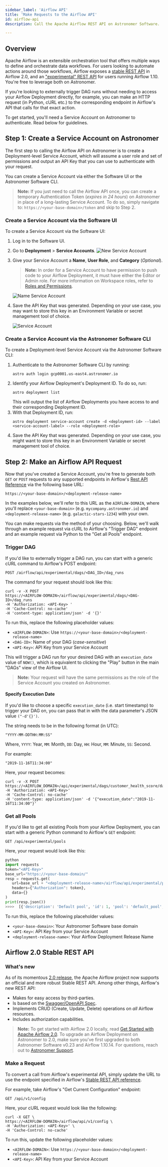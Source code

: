 ```yaml
---
sidebar_label: 'Airflow API'
title: 'Make Requests to the Airflow API'
id: airflow-api
description: Call the Apache Airflow REST API on Astronomer Software.

---
```


## Overview

Apache Airflow is an extensible orchestration tool that offers multiple ways to define and orchestrate data workflows. For users looking to automate actions around those workflows, Airflow exposes a [stable REST API](https://airflow.apache.org/docs/apache-airflow/stable/stable-rest-api-ref.html) in Airflow 2.0, and an ["experimental" REST API](https://airflow.apache.org/docs/stable/rest-api-ref.html) for users running Airflow 1.10. You're free to leverage both on Astronomer.

If you're looking to externally trigger DAG runs without needing to access your Airflow Deployment directly, for example, you can make an HTTP request (in Python, cURL etc.) to the corresponding endpoint in Airflow's API that calls for that exact action.

To get started, you'll need a Service Account on Astronomer to authenticate. Read below for guidelines.

## Step 1: Create a Service Account on Astronomer

The first step to calling the Airflow API on Astronomer is to create a Deployment-level Service Account, which will assume a user role and set of permissions and output an API Key that you can use to authenticate with your request.

You can create a Service Account via either the Software UI or the Astronomer Software CLI.

> **Note:** If you just need to call the Airflow API once, you can create a temporary Authentication Token (_expires in 24 hours_) on Astronomer in place of a long-lasting Service Account. To do so, simply navigate to: `https://<your-base-domain>/token` and skip to Step 2.

### Create a Service Account via the Software UI

To create a Service Account via the Software UI:

1. Log in to the Software UI.
2. Go to **Deployment** > **Service Accounts**.
   ![New Service Account](https://assets2.astronomer.io/main/docs/ci-cd/ci-cd-new-service-account.png)
3. Give your Service Account a **Name**, **User Role**, and **Category** (_Optional_).
   > **Note:** In order for a Service Account to have permission to push code to your Airflow Deployment, it must have either the Editor or Admin role. For more information on Workspace roles, refer to [Roles and Permissions](workspace-permissions.md).

   ![Name Service Account](https://assets2.astronomer.io/main/docs/ci-cd/ci-cd-name-service-account.png)
4. Save the API Key that was generated. Depending on your use case, you may want to store this key in an Environment Variable or secret management tool of choice.

   ![Service Account](https://assets2.astronomer.io/main/docs/ci-cd/ci-cd-api-key.png)

### Create a Service Account via the Astronomer Software CLI

To create a Deployment-level Service Account via the Astronomer Software CLI:

1. Authenticate to the Astronomer Software CLI by running:
   ```
   astro auth login gcp0001.us-east4.astronomer.io
   ```
2. Identify your Airflow Deployment's Deployment ID. To do so, run:
   ```
   astro deployment list
   ```
   This will output the list of Airflow Deployments you have access to and their corresponding Deployment ID.
3. With that Deployment ID, run:
   ```
   astro deployment service-account create -d <deployment-id> --label <service-account-label> --role <deployment-role>
   ```
4.  Save the API Key that was generated. Depending on your use case, you might want to store this key in an Environment Variable or secret management tool of choice.

## Step 2: Make an Airflow API Request

Now that you've created a Service Account, you're free to generate both `GET` or `POST` requests to any supported endpoints in Airflow's [Rest API Reference](https://airflow.apache.org/docs/stable/rest-api-ref.html) via the following base URL:

```
https://<your-base-domain>/<deployment-release-name>
```

In the examples below, we'll refer to this URL as the `AIRFLOW-DOMAIN`, where you'll replace `<your-base-domain>` (e.g. `mycompany.astronomer.io`) and `<deployment-release-name>` (e.g. `galactic-stars-1234`) with your own.

You can make requests via the method of your choosing. Below, we'll walk through an example request via cURL to Airflow's "Trigger DAG" endpoint and an example request via Python to the "Get all Pools" endpoint.

### Trigger DAG

If you'd like to externally trigger a DAG run, you can start with a generic cURL command to Airflow's POST endpoint:

```
POST /airflow/api/experimental/dags/<DAG_ID>/dag_runs
```

The command for your request should look like this:

```
curl -v -X POST
https://<AIRFLOW-DOMAIN>/airflow/api/experimental/dags/<DAG-ID>/dag_runs
-H 'Authorization: <API-Key> '
-H 'Cache-Control: no-cache'
-H 'content-type: application/json' -d '{}'
```

To run this, replace the following placeholder values:

- `<AIRFLOW-DOMAIN>`: Use `https://<your-base-domain>/<deployment-release-name>`
- `<DAG-ID>`: Name of your DAG (_case-sensitive_)
- `<API-Key>`: API Key from your Service Account

This will trigger a DAG run for your desired DAG with an `execution_date` value of `NOW()`, which is equivalent to clicking the "Play" button in the main "DAGs" view of the Airflow UI.

> **Note:** Your request will have the same permissions as the role of the Service Account you created on Astronomer.

#### Specify Execution Date

If you'd like to choose a specific `execution_date` (i.e. start timestamp) to trigger your DAG on, you can pass that in with the data parameter's JSON value `("-d'{}')`.

The string needs to be in the following format (in UTC):

```
"YYYY-MM-DDTHH:MM:SS"
```

Where, `YYYY`: Year, `MM`: Month, `DD`: Day, `HH`: Hour, `MM`: Minute, `SS`: Second.

For example:

```
"2019-11-16T11:34:00"
```

Here, your request becomes:

```
curl -v -X POST
https://<AIRFLOW_DOMAIN>/api/experimental/dags/customer_health_score/dag_runs
-H 'Authorization: <API-Key>'
-H 'Cache-Control: no-cache'
-H 'content-type: application/json' -d '{"execution_date":"2019-11-16T11:34:00"}'
```

### Get all Pools

If you'd like to get all existing Pools from your Airflow Deployment, you can start with a generic Python command to Airflow's `GET` endpoint:

```
GET /api/experimental/pools
```

Here, your request would look like this:

```python
python
import requests
token="<API-Key>"
base_url="https://<your-base-domain/"
resp = requests.get(
   url=base_url + "<deployment-release-name>/airflow/api/experimental/pools",
   headers={"Authorization": token},
   data={}
)
print(resp.json())
>>>>  [{'description': 'Default pool', 'id': 1, 'pool': 'default_pool', 'slots': 128}]
```

To run this, replace the following placeholder values:

- `<your-base-domain>`: Your Astronomer Software base domain
- `<API-Key>`: API Key from your Service Account
- `<deployment-release-name>`: Your Airflow Deployment Release Name

## Airflow 2.0 Stable REST API

### What's new

As of its momentous [2.0 release](https://www.astronomer.io/blog/introducing-airflow-2-0), the Apache Airflow project now supports an official and more robust Stable REST API. Among other things, Airflow's new REST API:

* Makes for easy access by third-parties.
* Is based on the [Swagger/OpenAPI Spec](https://swagger.io/specification/).
* Implements CRUD (Create, Update, Delete) operations on *all* Airflow resources.
* Includes authorization capabilities.

> **Note:** To get started with Airflow 2.0 locally, read [Get Started with Apache Airflow 2.0](https://www.astronomer.io/guides/get-started-airflow-2). To upgrade an Airflow Deployment on Astronomer to 2.0, make sure you've first upgraded to both Astronomer Software v0.23 and Airflow 1.10.14. For questions, reach out to [Astronomer Support](https://support.astronomer.io).

### Make a Request

To convert a call from Airflow's experimental API, simply update the URL to use the endpoint specified in Airflow's [Stable REST API reference](https://airflow.apache.org/docs/apache-airflow/stable/stable-rest-api-ref.html).

For example, take Airflow's "Get Current Configuration" endpoint:

```
GET /api/v1/config
```

Here, your cURL request would look like the following:

```
curl -X GET \
https://<AIRFLOW-DOMAIN>/airflow/api/v1/config \
-H 'Authorization: <API-Key>' \
-H 'Cache-Control: no-cache'
```

To run this, update the following placeholder values:

- `<AIRFLOW-DOMAIN>`: Use `https://<your-base-domain>/<deployment-release-name>`
- `<API-Key>`: API Key from your Service Account
